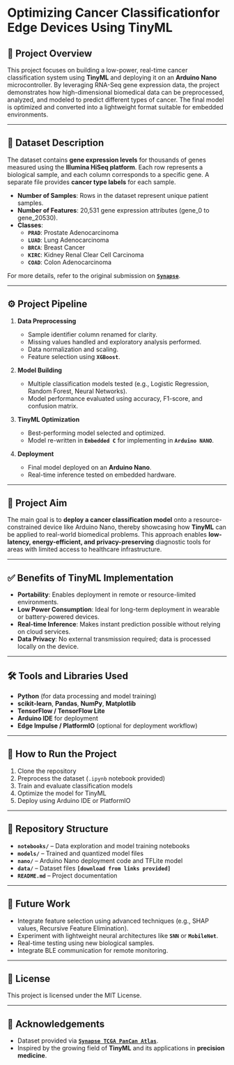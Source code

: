 # **Optimizing Cancer Classificationfor Edge Devices Using TinyML**

## 📌 **Project Overview**
This project focuses on building a low-power, real-time cancer classification system using **TinyML** and deploying it on an **Arduino Nano** microcontroller. By leveraging RNA-Seq gene expression data, the project demonstrates how high-dimensional biomedical data can be preprocessed, analyzed, and modeled to predict different types of cancer. The final model is optimized and converted into a lightweight format suitable for embedded environments.

---

## 🧬 **Dataset Description**

The dataset contains **gene expression levels** for thousands of genes measured using the **Illumina HiSeq platform**. Each row represents a biological sample, and each column corresponds to a specific gene. A separate file provides **cancer type labels** for each sample.

- **Number of Samples**: Rows in the dataset represent unique patient samples.
- **Number of Features**: 20,531 gene expression attributes (gene_0 to gene_20530).
- **Classes**: 
  - **`PRAD`**: Prostate Adenocarcinoma  
  - **`LUAD`**: Lung Adenocarcinoma  
  - **`BRCA`**: Breast Cancer  
  - **`KIRC`**: Kidney Renal Clear Cell Carcinoma  
  - **`COAD`**: Colon Adenocarcinoma  

For more details, refer to the original submission on [**`Synapse`**](https://www.synapse.org/#!Synapse:syn4301332).

---

## ⚙️ **Project Pipeline**

1. **Data Preprocessing**
   - Sample identifier column renamed for clarity.
   - Missing values handled and exploratory analysis performed.
   - Data normalization and scaling.
   - Feature selection using **`XGBoost`**.

2. **Model Building**
   - Multiple classification models tested (e.g., Logistic Regression, Random Forest, Neural Networks).
   - Model performance evaluated using accuracy, F1-score, and confusion matrix.

3. **TinyML Optimization**
   - Best-performing model selected and optimized.
   - Model re-written in **`Embedded C`** for implementing in **`Arduino NANO`**.

4. **Deployment**
   - Final model deployed on an **Arduino Nano**.
   - Real-time inference tested on embedded hardware.

---

## 🎯 **Project Aim**

The main goal is to **deploy a cancer classification model** onto a resource-constrained device like Arduino Nano, thereby showcasing how **TinyML** can be applied to real-world biomedical problems. This approach enables **low-latency, energy-efficient, and privacy-preserving** diagnostic tools for areas with limited access to healthcare infrastructure.

---

## ✅ **Benefits of TinyML Implementation**

- **Portability**: Enables deployment in remote or resource-limited environments.
- **Low Power Consumption**: Ideal for long-term deployment in wearable or battery-powered devices.
- **Real-time Inference**: Makes instant prediction possible without relying on cloud services.
- **Data Privacy**: No external transmission required; data is processed locally on the device.

---

## 🛠️ **Tools and Libraries Used**

- **Python** (for data processing and model training)
- **scikit-learn**, **Pandas**, **NumPy**, **Matplotlib**
- **TensorFlow / TensorFlow Lite**
- **Arduino IDE** for deployment
- **Edge Impulse / PlatformIO** (optional for deployment workflow)

---

## 🚀 **How to Run the Project**

1. Clone the repository  
2. Preprocess the dataset (`.ipynb` notebook provided)  
3. Train and evaluate classification models  
4. Optimize the model for TinyML  
5. Deploy using Arduino IDE or PlatformIO

---

## 📂 **Repository Structure**

- **`notebooks/`** – Data exploration and model training notebooks  
- **`models/`** – Trained and quantized model files  
- **`nano/`** – Arduino Nano deployment code and TFLite model  
- **`data/`** – Dataset files **`[download from links provided]`**  
- **`README.md`** – Project documentation  

---

## 🧠 **Future Work**

- Integrate feature selection using advanced techniques (e.g., SHAP values, Recursive Feature Elimination).
- Experiment with lightweight neural architectures like **`SNN`** or **`MobileNet`**.
- Real-time testing using new biological samples.
- Integrate BLE communication for remote monitoring.

---

## 📜 **License**

This project is licensed under the MIT License.

---

## 🙌 **Acknowledgements**

- Dataset provided via [**`Synapse TCGA PanCan Atlas`**](https://www.synapse.org/#!Synapse:syn4301332).
- Inspired by the growing field of **TinyML** and its applications in **precision medicine**.
